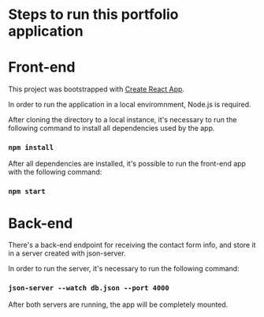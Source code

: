 # Steps to run this portfolio application

# Front-end

This project was bootstrapped with [Create React App](https://github.com/facebook/create-react-app).

In order to run the application in a local enviromnment, Node.js is required.

After cloning the directory to a local instance, it's necessary to run the following command to install all dependencies used by the app.

### `npm install`

After all dependencies are installed, it's possible to run the front-end app with the following command:

### `npm start`

# Back-end

There's a back-end endpoint for receiving the contact form info, and store it in a server created with json-server.

In order to run the server, it's necessary to run the following command:

### `json-server --watch db.json --port 4000`

After both servers are running, the app will be completely mounted.
